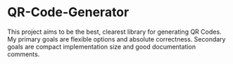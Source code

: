 # QR-Code-Generator
This project aims to be the best, clearest library for generating QR Codes. My primary goals are flexible options and absolute correctness. Secondary goals are compact implementation size and good documentation comments.
